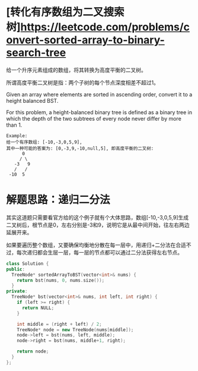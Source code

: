 # [转化有序数组为二叉搜索树]https://leetcode.com/problems/convert-sorted-array-to-binary-search-tree

给一个升序元素组成的数组，将其转换为高度平衡的二叉树。

所谓高度平衡二叉树是指：两个子树的每个节点深度相差不超过1。

Given an array where elements are sorted in ascending order, convert it to a height balanced BST.

For this problem, a height-balanced binary tree is defined as a binary tree in which the depth of the two subtrees of every node never differ by more than 1.
```
Example:
给一个有序数组: [-10,-3,0,5,9],
其中一种可能的答案为: [0,-3,9,-10,null,5], 即高度平衡的二叉树:
      0
     / \
   -3   9
   /   /
 -10  5
```

# 解题思路：递归二分法

其实这道题只需要看官方给的这个例子就有个大体思路，数组[-10,-3,0,5,9]生成二叉树后，根节点是0，左右分别是-3和9，说明它是从最中间开始，往左右两边延展开来。

如果要遍历整个数组，又要确保均衡地分散在每一层中，用递归+二分法在合适不过，每次递归都会生层一层，每一层的节点都可以通过二分法获得左右节点。

```cpp
class Solution {
public:
  TreeNode* sortedArrayToBST(vector<int>& nums) {
    return bst(nums, 0, nums.size());
  }
private:
  TreeNode* bst(vector<int>& nums, int left, int right) {
    if (left >= right) {
      return NULL;
    }

    int middle = (right + left) / 2;
    TreeNode* node = new TreeNode(nums[middle]);
    node->left = bst(nums, left, middle);
    node->right = bst(nums, middle+1, right);

    return node;
  }
};
```